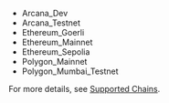 * Arcana_Dev
* Arcana_Testnet
* Ethereum_Goerli
* Ethereum_Mainnet
* Ethereum_Sepolia
* Polygon_Mainnet
* Polygon_Mumbai_Testnet

For more details, see [Supported Chains](https://dev-authsdk-ref-guide.netlify.app/enums/chain).
